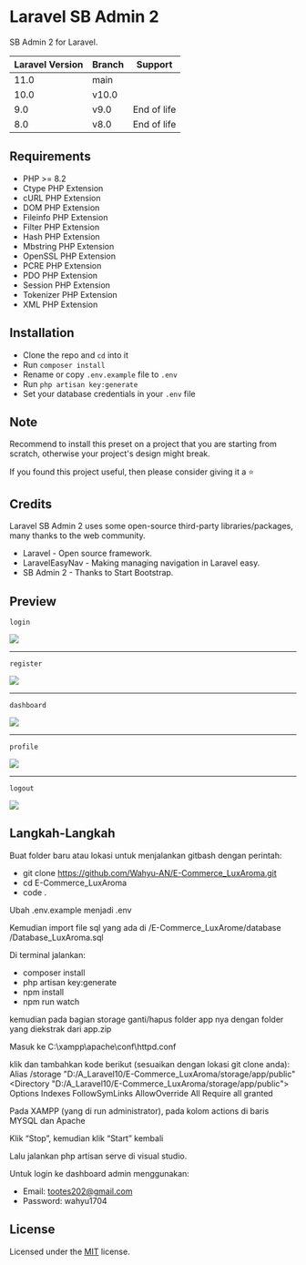 # Laravel SB Admin 2

SB Admin 2 for Laravel.

| Laravel Version | Branch | Support     |
|-----------------|--------|-------------|
| 11.0            | main   |             |
| 10.0            | v10.0  |             |
| 9.0             | v9.0   | End of life |
| 8.0             | v8.0   | End of life |

## Requirements

- PHP >= 8.2
- Ctype PHP Extension
- cURL PHP Extension
- DOM PHP Extension
- Fileinfo PHP Extension
- Filter PHP Extension
- Hash PHP Extension
- Mbstring PHP Extension
- OpenSSL PHP Extension
- PCRE PHP Extension
- PDO PHP Extension
- Session PHP Extension
- Tokenizer PHP Extension
- XML PHP Extension

## Installation

- Clone the repo and `cd` into it
- Run `composer install`
- Rename or copy `.env.example` file to `.env`
- Run `php artisan key:generate`
- Set your database credentials in your `.env` file

## Note

Recommend to install this preset on a project that you are starting from scratch, otherwise your project's design might break.

If you found this project useful, then please consider giving it a :star:

## Credits

Laravel SB Admin 2 uses some open-source third-party libraries/packages, many thanks to the web community.

- Laravel - Open source framework.
- LaravelEasyNav - Making managing navigation in Laravel easy.
- SB Admin 2 - Thanks to Start Bootstrap.

## Preview

`login`

<img src="https://imgur.com/YjGp6Sbl.png">

***

`register`

<img src="https://imgur.com/Wj09cu4l.png">

***

`dashboard`

<img src="https://imgur.com/CrmOfT5l.png">

***

`profile`

<img src="https://imgur.com/5t4eS1rl.png">

***

`logout`

<img src="https://imgur.com/d9JclOYl.png">

## Langkah-Langkah

Buat folder baru atau lokasi untuk menjalankan gitbash dengan perintah:
- git clone https://github.com/Wahyu-AN/E-Commerce_LuxAroma.git
- cd E-Commerce_LuxAroma
- code .

Ubah .env.example menjadi .env

Kemudian import file sql yang ada di /E-Commerce_LuxArome/database /Database_LuxAroma.sql

Di terminal jalankan:
-	composer install
-	php artisan key:generate
-	npm install
-	npm run watch

kemudian pada bagian storage ganti/hapus folder app nya dengan folder yang diekstrak dari app.zip

Masuk ke C:\xampp\apache\conf\httpd.conf

klik dan tambahkan kode berikut (sesuaikan dengan lokasi git clone anda):
Alias /storage "D:/A_Laravel10/E-Commerce_LuxAroma/storage/app/public"
<Directory "D:/A_Laravel10/E-Commerce_LuxAroma/storage/app/public">
    Options Indexes FollowSymLinks
    AllowOverride All
    Require all granted
</Directory>

Pada XAMPP (yang di run administrator), pada kolom actions di baris MYSQL dan Apache

Klik “Stop”, kemudian klik “Start” kembali

Lalu jalankan php artisan serve di visual studio.

Untuk login ke dashboard admin menggunakan:
- Email: tootes202@gmail.com
- Password: wahyu1704


## License

Licensed under the [MIT](LICENSE) license.
